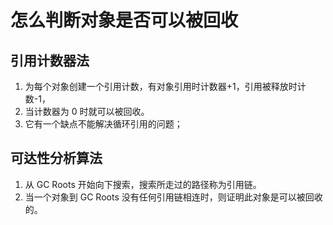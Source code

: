 # 怎么判断对象是否可以被回收

## 引用计数器法
1. 为每个对象创建一个引用计数，有对象引用时计数器+1，引用被释放时计数-1，
2. 当计数器为 0 时就可以被回收。
3. 它有一个缺点不能解决循环引用的问题；

## 可达性分析算法

1. 从 GC Roots 开始向下搜索，搜索所走过的路径称为引用链。
2. 当一个对象到 GC Roots 没有任何引用链相连时，则证明此对象是可以被回收的。